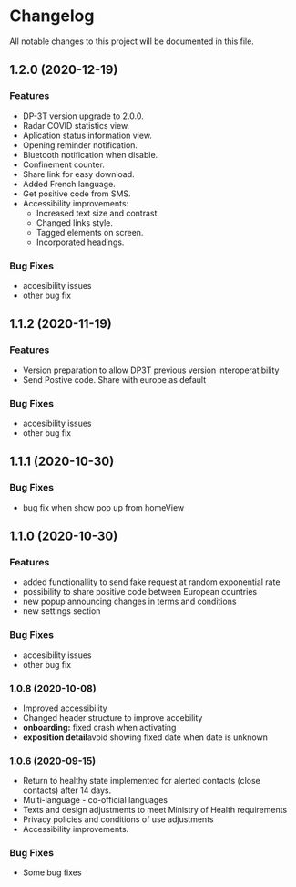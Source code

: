 # Changelog

All notable changes to this project will be documented in this file.

## 1.2.0 (2020-12-19)
### Features
* DP-3T version upgrade to 2.0.0.
* Radar COVID statistics view.
* Aplication status information view.
* Opening reminder notification.
* Bluetooth notification when disable.
* Confinement counter.
* Share link for easy download.
* Added French language.
* Get positive code from SMS.
* Accessibility improvements:
	* Increased text size and contrast.
	* Changed links style.
	* Tagged elements on screen.
	* Incorporated headings.

### Bug Fixes
* accesibility issues
* other bug fix

## 1.1.2 (2020-11-19)
### Features
* Version preparation to allow DP3T previous version interoperatibility 
* Send Postive code. Share with europe as default

### Bug Fixes
* accesibility issues
* other bug fix

## 1.1.1 (2020-10-30)
### Bug Fixes
* bug fix when show pop up from homeView

## 1.1.0 (2020-10-30)
### Features
* added functionallity to send fake request at random exponential rate
* possibility to share positive code between European countries
* new popup announcing changes in terms and conditions
* new settings section

### Bug Fixes
* accesibility issues
* other bug fix

### 1.0.8 (2020-10-08)
* Improved accessibility
* Changed header structure to improve accebility
* **onboarding:** fixed crash when activating
* **exposition detail**avoid showing fixed date when date is unknown

### 1.0.6 (2020-09-15)
* Return to healthy state implemented for alerted contacts (close contacts) after 14 days.
* Multi-language - co-official languages
* Texts and design  adjustments to meet Ministry of Health requirements
* Privacy policies and conditions of use adjustments
* Accessibility improvements.

### Bug Fixes
* Some bug fixes
